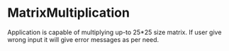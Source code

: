 # MatrixMultiplication
Application is capable of multiplying up-to 25*25 size matrix. If user give wrong input it will give error messages as per need.
